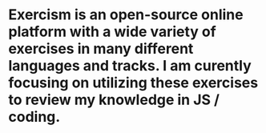 # Exercism is an open-source online platform with a wide variety of exercises in many different languages and tracks. I am curently focusing on utilizing these exercises to review my knowledge in JS / coding.
